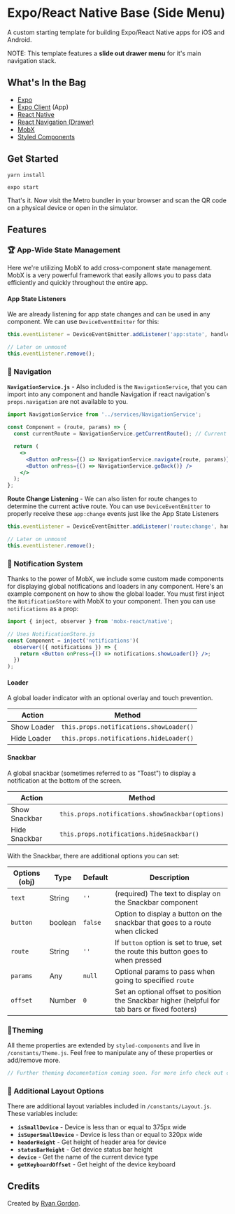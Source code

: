 # Expo/React Native Base (Side Menu)

A custom starting template for building Expo/React Native apps for iOS and Android.

NOTE: This template features a **slide out drawer menu** for it's main navigation stack.

## What's In the Bag

- [Expo](https://expo.io/)
- [Expo Client](https://expo.io/tools) (App)
- [React Native](https://facebook.github.io/react-native/)
- [React Navigation (Drawer)](https://reactnavigation.org/)
- [MobX](https://mobx.js.org/README.html)
- [Styled Components](https://www.styled-components.com/)

## Get Started

```
yarn install
```

```
expo start
```

That's it. Now visit the Metro bundler in your browser and scan the QR code on a physical device or open in the simulator.

## Features

### 🏆 App-Wide State Management

Here we're utilizing MobX to add cross-component state management. MobX is a very powerful framework that easily allows you to pass data efficiently and quickly throughout the entire app.

#### App State Listeners

We are already listening for app state changes and can be used in any component. We can use `DeviceEventEmitter` for this:

```jsx
this.eventListener = DeviceEventEmitter.addListener('app:state', handleAppState}

// Later on unmount
this.eventListener.remove();
```

### 🧭 Navigation

**`NavigationService.js`** - Also included is the `NavigationService`, that you can import into any component and handle Navigation if react navigation's `props.navigation` are not available to you.

```jsx
import NavigationService from '../services/NavigationService';

const Component = (route, params) => {
  const currentRoute = NavigationService.getCurrentRoute(); // Current route

  return (
    <>
      <Button onPress={() => NavigationService.navigate(route, params)} />
      <Button onPress={() => NavigationService.goBack()} />
    </>
  );
};
```

**Route Change Listening** - We can also listen for route changes to determine the current active route. You can use `DeviceEventEmitter` to properly receive these `app:change` events just like the App State Listeners

```jsx
this.eventListener = DeviceEventEmitter.addListener('route:change', handleRouteChange}

// Later on unmount
this.eventListener.remove();
```

### 🧩 Notification System

Thanks to the power of MobX, we include some custom made components for displaying global notifications and loaders in any component. Here's an example component on how to show the global loader. You must first inject the `NotificationStore` with MobX to your component. Then you can use `notifications` as a prop:

```jsx
import { inject, observer } from 'mobx-react/native';

// Uses NotificationStore.js
const Component = inject('notifications')(
  observer(({ notifications }) => {
    return <Button onPress={() => notifications.showLoader()} />;
  })
);
```

#### Loader

A global loader indicator with an optional overlay and touch prevention.

| Action      | Method                                  |
| ----------- | --------------------------------------- |
| Show Loader | `this.props.notifications.showLoader()` |
| Hide Loader | `this.props.notifications.hideLoader()` |

#### Snackbar

A global snackbar (sometimes referred to as "Toast") to display a notification at the bottom of the screen.

| Action        | Method                                           |
| ------------- | ------------------------------------------------ |
| Show Snackbar | `this.props.notifications.showSnackbar(options)` |
| Hide Snackbar | `this.props.notifications.hideSnackbar()`        |

With the Snackbar, there are additional options you can set:

| Options (obj) | Type    | Default | Description                                                                                    |
| ------------- | ------- | ------- | ---------------------------------------------------------------------------------------------- |
| `text`        | String  | `''`    | (required) The text to display on the Snackbar component                                       |
| `button`      | boolean | `false` | Option to display a button on the snackbar that goes to a route when clicked                   |
| `route`       | String  | `''`    | If `button` option is set to true, set the route this button goes to when pressed              |
| `params`      | Any     | `null`  | Optional params to pass when going to specified `route`                                        |
| `offset`      | Number  | `0`     | Set an optional offset to position the Snackbar higher (helpful for tab bars or fixed footers) |

### 🎨Theming

All theme properties are extended by `styled-components` and live in `/constants/Theme.js`. Feel free to manipulate any of these properties or add/remove more.

```jsx
// Further theming documentation coming soon. For more info check out constants/Theme.js
```

### 📲 Additional Layout Options

There are additional layout variables included in `/constants/Layout.js`. These variables include:

- **`isSmallDevice`** - Device is less than or equal to 375px
  wide
- **`isSuperSmallDevice`** - Device is less than or equal to 320px wide
- **`headerHeight`** - Get height of header area for device
- **`statusBarHeight`** - Get device status bar height
- **`device`** - Get the name of the current device type
- **`getKeyboardOffset`** - Get height of the device keyboard

## Credits

Created by [Ryan Gordon](https://github.com/supryan).
